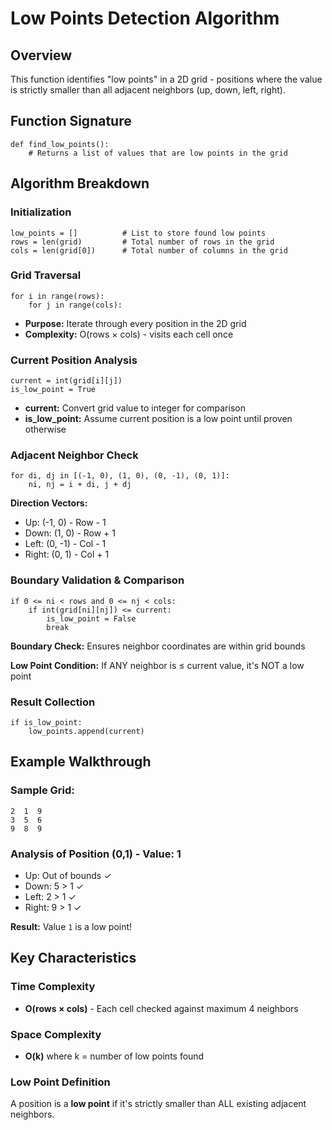 # Low Points Detection Algorithm

## Overview
This function identifies "low points" in a 2D grid - positions where the value is strictly smaller than all adjacent neighbors (up, down, left, right).

## Function Signature
```
def find_low_points():
    # Returns a list of values that are low points in the grid
```
## Algorithm Breakdown

### Initialization
```
low_points = []          # List to store found low points
rows = len(grid)         # Total number of rows in the grid
cols = len(grid[0])      # Total number of columns in the grid
```
### Grid Traversal
```
for i in range(rows):
    for j in range(cols):
```
- **Purpose:** Iterate through every position in the 2D grid
- **Complexity:** O(rows × cols) - visits each cell once

### Current Position Analysis
```
current = int(grid[i][j])
is_low_point = True
```
- **current:** Convert grid value to integer for comparison
- **is_low_point:** Assume current position is a low point until proven otherwise

### Adjacent Neighbor Check
```
for di, dj in [(-1, 0), (1, 0), (0, -1), (0, 1)]:
    ni, nj = i + di, j + dj
```
**Direction Vectors:**

- Up: (-1, 0) - Row - 1
- Down: (1, 0) - Row + 1  
- Left: (0, -1) - Col - 1
- Right: (0, 1) - Col + 1

### Boundary Validation & Comparison
```
if 0 <= ni < rows and 0 <= nj < cols:
    if int(grid[ni][nj]) <= current:
        is_low_point = False
        break
```
**Boundary Check:** Ensures neighbor coordinates are within grid bounds

**Low Point Condition:** If ANY neighbor is ≤ current value, it's NOT a low point

### Result Collection
```
if is_low_point:
    low_points.append(current)
```
## Example Walkthrough

### Sample Grid:
```
2  1  9
3  5  6  
9  8  9
```
### Analysis of Position (0,1) - Value: 1
- Up: Out of bounds ✓
- Down: 5 > 1 ✓
- Left: 2 > 1 ✓  
- Right: 9 > 1 ✓

**Result:** Value `1` is a low point!

## Key Characteristics

### Time Complexity
- **O(rows × cols)** - Each cell checked against maximum 4 neighbors

### Space Complexity  
- **O(k)** where k = number of low points found

### Low Point Definition
A position is a **low point** if it's strictly smaller than ALL existing adjacent neighbors.
